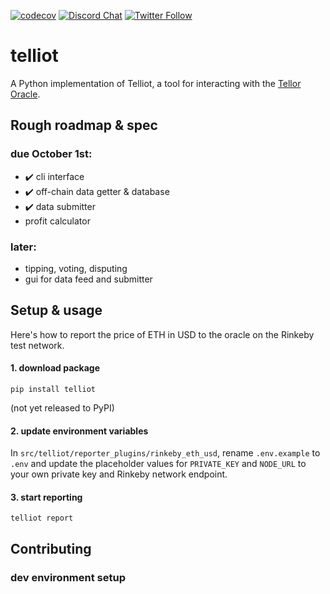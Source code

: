 [![codecov](https://codecov.io/gh/tellor-io/pytelliot/branch/main/graph/badge.svg?token=S1199HQ2EK)](https://codecov.io/gh/tellor-io/pytelliot)
[![Discord Chat](https://img.shields.io/discord/461602746336935936)](https://discord.com/invite/n7drGjh)
[![Twitter Follow](https://img.shields.io/twitter/follow/wearetellor?style=social)](https://twitter.com/WeAreTellor)

# telliot
A Python implementation of Telliot, a tool for interacting with the [Tellor Oracle](https://www.tellor.io/static/media/tellorX-whitepaper.f6527d55.pdf).

## Rough roadmap & spec
### due October 1st:
- ✔️ cli interface
- ✔️ off-chain data getter & database
- ✔️ data submitter
- profit calculator
### later:
- tipping, voting, disputing
- gui for data feed and submitter

## Setup & usage
Here's how to report the price of ETH in USD to the oracle on the Rinkeby test network.
#### 1. download package
```
pip install telliot
```
(not yet released to PyPI)
#### 2. update environment variables
In `src/telliot/reporter_plugins/rinkeby_eth_usd`, rename `.env.example` to `.env` and update the placeholder values for `PRIVATE_KEY` and `NODE_URL` to your own private key and Rinkeby network endpoint.
#### 3. start reporting
```
telliot report
```

## Contributing
### dev environment setup

